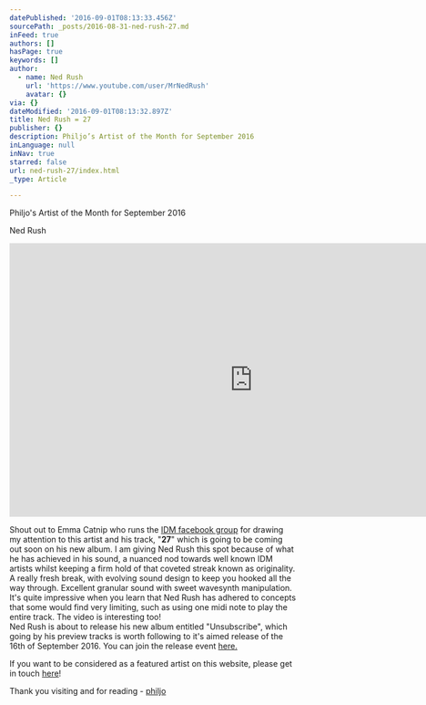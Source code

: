 ```yaml
---
datePublished: '2016-09-01T08:13:33.456Z'
sourcePath: _posts/2016-08-31-ned-rush-27.md
inFeed: true
authors: []
hasPage: true
keywords: []
author:
  - name: Ned Rush
    url: 'https://www.youtube.com/user/MrNedRush'
    avatar: {}
via: {}
dateModified: '2016-09-01T08:13:32.897Z'
title: Ned Rush = 27
publisher: {}
description: Philjo’s Artist of the Month for September 2016
inLanguage: null
inNav: true
starred: false
url: ned-rush-27/index.html
_type: Article

---
```

Philjo's Artist of the Month for September 2016

Ned Rush

<iframe src="https://cdn.embedly.com/widgets/media.html?src=https%3A%2F%2Fwww.youtube.com%2Fembed%2FQUVf_tnBmwY%3Ffeature%3Doembed&amp;url=http%3A%2F%2Fwww.youtube.com%2Fwatch%3Fv%3DQUVf_tnBmwY&amp;image=https%3A%2F%2Fi.ytimg.com%2Fvi%2FQUVf_tnBmwY%2Fhqdefault.jpg&amp;key=b7d04c9b404c499eba89ee7072e1c4f7&amp;type=text%2Fhtml&amp;schema=youtube" width="854" height="480" scrolling="no" frameborder="0" allowfullscreen="" style=""></iframe>

Shout out to Emma Catnip who runs the [IDM facebook group][0] for drawing my attention to this artist and his track, "**27**" which is going to be coming out soon on his new album. I am giving Ned Rush this spot because of what he has achieved in his sound, a nuanced nod towards well known IDM artists whilst keeping a firm hold of that coveted streak known as originality. A really fresh break, with evolving sound design to keep you hooked all the way through. Excellent granular sound with sweet wavesynth manipulation. It's quite impressive when you learn that Ned Rush has adhered to concepts that some would find very limiting, such as using one midi note to play the entire track. The video is interesting too!  
Ned Rush is about to release his new album entitled "Unsubscribe", which going by his preview tracks is worth following to it's aimed release of the 16th of September 2016\. You can join the release event [here.][1]

If you want to be considered as a featured artist on this website, please get in touch [here][2]!

Thank you visiting and for reading - [philjo][3]

[0]: https://www.facebook.com/groups/idmfan/
[1]: https://www.facebook.com/events/365212463809780/
[2]: https://www.facebook.com/philjomusic "philjo on facebook"
[3]: https://thegrid.ai/philjo/